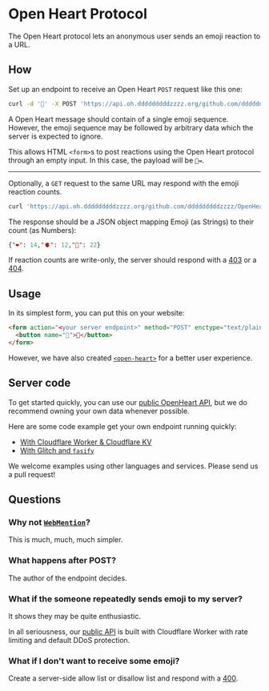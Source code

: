 # Open Heart Protocol

The Open Heart protocol lets an anonymous user sends an emoji reaction to a URL.

## How

Set up an endpoint to receive an Open Heart `POST` request like this one:

```bash
curl -d '🥨' -X POST 'https://api.oh.dddddddddzzzz.org/github.com/dddddddddzzzz/OpenHeart'
```

A Open Heart message should contain of a single emoji sequence. However, the emoji sequence may be followed by arbitrary data which the server is expected to ignore. 

This allows HTML `<form>`s to post reactions using the Open Heart protocol through an empty input. In this case, the payload will be `🥨=`.

---

Optionally, a `GET` request to the same URL may respond with the emoji reaction counts.

```bash
curl 'https://api.oh.dddddddddzzzz.org/github.com/dddddddddzzzz/OpenHeart'
```

The response should be a JSON object mapping Emoji (as Strings) to their count (as Numbers):

```json
{"❤️": 14,"🫀": 12,"🥨": 22}
```

If reaction counts are write-only, the server should respond with a [403](https://http.cat/403) or a [404](https://http.cat/404).

## Usage

In its simplest form, you can put this on your website:
```html
<form action="<your server endpoint>" method="POST" enctype="text/plain">
  <button name="🥨">🥨</button>
</form>
```

However, we have also created [`<open-heart>`](https://github.com/dddddddddzzzz/open-heart-element) for a better user experience.

## Server code

To get started quickly, you can use our [public OpenHeart API](https://github.com/dddddddddzzzz/api-oh?tab=readme-ov-file#put-it-on-your-website-right-now), but we do recommend owning your own data whenever possible.

Here are some code example get your own endpoint running quickly:

- [With Cloudflare Worker & Cloudflare KV](https://gist.github.com/muan/388430d0ed03c55662e72bb98ff28f03)
- [With Glitch and `fasify`](https://glitch.com/edit/#!/open-heart-server-demo)

We welcome examples using other languages and services. Please send us a pull request!

## Questions

### Why not [`WebMention`](https://www.w3.org/TR/webmention/#sending-webmentions)?

This is much, much, much simpler.

### What happens after POST?

The author of the endpoint decides.

### What if the someone repeatedly sends emoji to my server?

It shows they may be quite enthusiastic. 

In all seriousness, our [public API](https://github.com/dddddddddzzzz/api-oh) is built with Cloudflare Worker with rate limiting and default DDoS protection.

### What if I don't want to receive some emoji?

Create a server-side allow list or disallow list and respond with a [400](https://http.cat/400).
